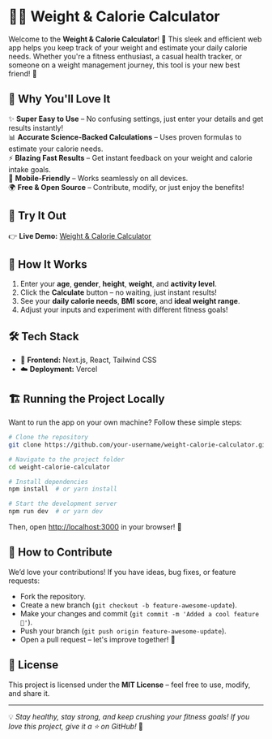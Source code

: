 # 🏋️‍♂️ Weight & Calorie Calculator

Welcome to the **Weight & Calorie Calculator**! 🎯 This sleek and efficient web app helps you keep track of your weight and estimate your daily calorie needs. Whether you're a fitness enthusiast, a casual health tracker, or someone on a weight management journey, this tool is your new best friend! 🚀

## 🌟 Why You'll Love It

✨ **Super Easy to Use** – No confusing settings, just enter your details and get results instantly!  
📊 **Accurate Science-Backed Calculations** – Uses proven formulas to estimate your calorie needs.  
⚡ **Blazing Fast Results** – Get instant feedback on your weight and calorie intake goals.  
📱 **Mobile-Friendly** – Works seamlessly on all devices.  
🌍 **Free & Open Source** – Contribute, modify, or just enjoy the benefits!  

## 🎯 Try It Out

👉 **Live Demo:** [Weight & Calorie Calculator](https://v0-weight-and-calorie-calculator.vercel.app/)

## 🔧 How It Works

1. Enter your **age**, **gender**, **height**, **weight**, and **activity level**.  
2. Click the **Calculate** button – no waiting, just instant results!  
3. See your **daily calorie needs**, **BMI score**, and **ideal weight range**.  
4. Adjust your inputs and experiment with different fitness goals!

## 🛠️ Tech Stack

- 🚀 **Frontend:** Next.js, React, Tailwind CSS  
- ☁️ **Deployment:** Vercel  

## 🏗️ Running the Project Locally

Want to run the app on your own machine? Follow these simple steps:

```bash
# Clone the repository
git clone https://github.com/your-username/weight-calorie-calculator.git

# Navigate to the project folder
cd weight-calorie-calculator

# Install dependencies
npm install  # or yarn install

# Start the development server
npm run dev  # or yarn dev
```

Then, open [http://localhost:3000](http://localhost:3000) in your browser! 🎉

## 🤝 How to Contribute

We’d love your contributions! If you have ideas, bug fixes, or feature requests:
- Fork the repository.
- Create a new branch (`git checkout -b feature-awesome-update`).
- Make your changes and commit (`git commit -m 'Added a cool feature 🎉'`).
- Push your branch (`git push origin feature-awesome-update`).
- Open a pull request – let's improve together! 🚀

## 📜 License

This project is licensed under the **MIT License** – feel free to use, modify, and share it. 

---

💡 _Stay healthy, stay strong, and keep crushing your fitness goals! If you love this project, give it a ⭐ on GitHub!_ 🚀
